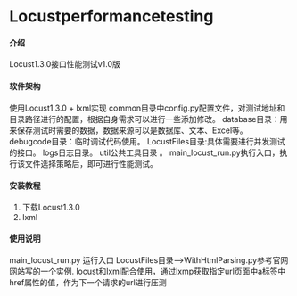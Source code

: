 # Locustperformancetesting

#### 介绍
Locust1.3.0接口性能测试v1.0版

#### 软件架构
使用Locust1.3.0 + lxml实现 common目录中config.py配置文件，对测试地址和目录路径进行的配置，根据自身需求可以进行一些添加修改。
database目录：用来保存测试时需要的数据，数据来源可以是数据库、文本、Excel等。 
debugcode目录：临时调试代码使用。
LocustFiles目录:具体需要进行并发测试的接口。
logs日志目录。
util公共工具目录 。
main_locust_run.py执行入口，执行该文件选择策略后，即可进行性能测试。

#### 安装教程

1.  下载Locust1.3.0 
2.  lxml


#### 使用说明

main_locust_run.py 运行入口
LocustFiles目录-->WithHtmlParsing.py参考官网网站写的一个实例.
locust和lxml配合使用，通过lxmp获取指定url页面中a标签中href属性的值，作为下一个请求的url进行压测


